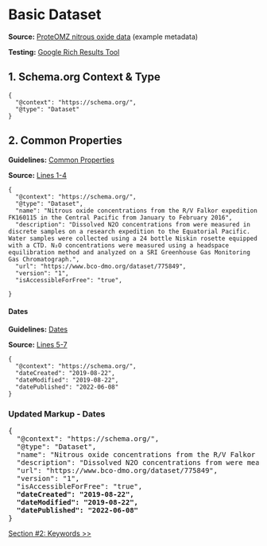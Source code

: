 # Basic Dataset

**Source:** [ProteOMZ nitrous oxide data](/tutorials/esip-summer-mtg-2022/examples/dataset-01.txt) (example metadata)

**Testing:** [Google Rich Results Tool](https://search.google.com/test/rich-results)

## 1. Schema.org Context & Type

```
{
  "@context": "https://schema.org/",
  "@type": "Dataset"
}
```

## 2. Common Properties

**Guidelines:** 
[Common Properties](/guides/Dataset.md#common-properties)

**Source:**
[Lines 1-4](/tutorials/esip-summer-mtg-2022/examples/dataset-01.txt#L1-L4)

```
{
  "@context": "https://schema.org/",
  "@type": "Dataset",
  "name": "Nitrous oxide concentrations from the R/V Falkor expedition FK160115 in the Central Pacific from January to February 2016",
  "description": "Dissolved N2O concentrations from were measured in discrete samples on a research expedition to the Equatorial Pacific. Water samples were collected using a 24 bottle Niskin rosette equipped with a CTD. N₂O concentrations were measured using a headspace equilibration method and analyzed on a SRI Greenhouse Gas Monitoring Gas Chromatograph.",
  "url": "https://www.bco-dmo.org/dataset/775849",
  "version": "1",
  "isAccessibleForFree": "true",
  
}
```

#### Dates

**Guidelines:** 
[Dates](/guides/Dataset.md#dates)

**Source:**
[Lines 5-7](/tutorials/esip-summer-mtg-2022/examples/dataset-01.txt#L5-L7)

```
{
  "@context": "https://schema.org/",
  "dateCreated": "2019-08-22",
  "dateModified": "2019-08-22",
  "datePublished": "2022-06-08"
}
```

### Updated Markup - Dates

<pre>
{
  "@context": "https://schema.org/",
  "@type": "Dataset",
  "name": "Nitrous oxide concentrations from the R/V Falkor expedition FK160115 in the Central Pacific from January to February 2016",
  "description": "Dissolved N2O concentrations from were measured in discrete samples on a research expedition to the Equatorial Pacific. Water samples were collected using a 24 bottle Niskin rosette equipped with a CTD. N₂O concentrations were measured using a headspace equilibration method and analyzed on a SRI Greenhouse Gas Monitoring Gas Chromatograph.",
  "url": "https://www.bco-dmo.org/dataset/775849",
  "version": "1",
  "isAccessibleForFree": "true",
  <strong>"dateCreated": "2019-08-22",
  "dateModified": "2019-08-22",
  "datePublished": "2022-06-08"</strong>
}
</pre>
[Section #2: Keywords >>](02_keywords.md)
